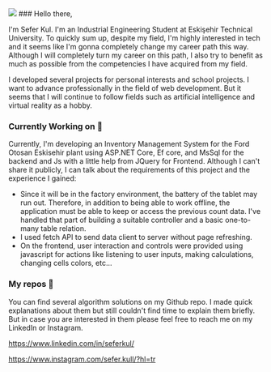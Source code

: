  <img src="http://www.imgim.com/indir.jpg"/>
### Hello there,

  I'm Sefer Kul. I'm an Industrial Engineering Student at Eskişehir Technical University. To quickly sum up, despite my field, I'm highly interested in tech and it seems like I'm gonna completely change my career path this way. Although I will completely turn my career on this path, I also try to benefit as much as possible from the competencies I have acquired from my field.

  I developed several projects for personal interests and school projects. I want to advance professionally in the field of web development. But it seems that I will continue to follow fields such as artificial intelligence and virtual reality as a hobby. 
  
### Currently Working on 🔭
  Currently, I'm developing an Inventory Management System for the Ford Otosan Eskisehir plant using ASP.NET Core, Ef core, and MsSql for the backend and Js with a little help from JQuery for Frontend. Although I can't share it publicly, I can talk about the requirements of this project and the experience I gained:

- Since it will be in the factory environment, the battery of the tablet may run out. Therefore, in addition to being able to work offline, the application must be able to keep or access the previous count data. I've handled that part of building a suitable controller and a basic one-to-many table relation.
- I used fetch API to send data client to server without page refreshing.
- On the frontend, user interaction and controls were provided using javascript for actions like listening to user inputs, making calculations, changing cells colors, etc...



### My repos 💬 
You can find several algorithm solutions on my Github repo. I made quick explanations about them but still couldn't find time to explain them briefly. But in case you are interested in them please feel free to reach me on my LinkedIn or Instagram. 

https://www.linkedin.com/in/seferkul/

https://www.instagram.com/sefer.kull/?hl=tr



